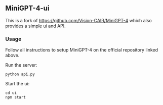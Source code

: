 ## MiniGPT-4-ui

This is a fork of https://github.com/Vision-CAIR/MiniGPT-4 which also provides a simple ui and API.

### Usage

Follow all instructions to setup MiniGPT-4 on the official repository linked above.

Run the server:
```
python api.py
```

Start the ui:
```
cd ui
npm start
```
